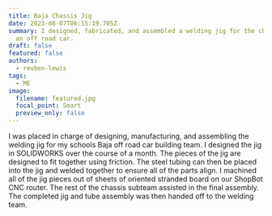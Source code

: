 ```yaml
---
title: Baja Chassis Jig
date: 2023-08-07T06:15:19.705Z
summary: I designed, fabricated, and assembled a welding jig for the chassis of
  an off road car.
draft: false
featured: false
authors:
  - reuben-lewis
tags:
  - ME
image:
  filename: featured.jpg
  focal_point: Smart
  preview_only: false
---
```

I was placed in charge of designing, manufacturing, and assembling the welding jig for my schools Baja off road car building team. I designed the jig in SOLIDWORKS over the course of a month. The pieces of the jig are designed to fit together using friction. The steel tubing can then be placed into the jig and welded together to ensure all of the parts align. I machined all of the jig pieces out of sheets of oriented stranded board on our ShopBot CNC router. The rest of the chassis subteam assisted in the final assembly. The completed jig and tube assembly was then handed off to the welding team.